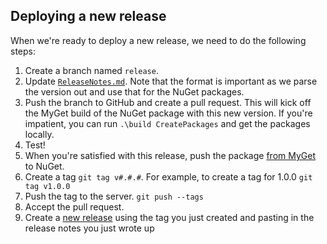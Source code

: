 ## Deploying a new release

When we're ready to deploy a new release, we need to do the following steps:

1. Create a branch named `release`.
2. Update [`ReleaseNotes.md`](ReleaseNotes.md). Note that the format is
   important as we parse the version out and use that for the NuGet packages.
3. Push the branch to GitHub and create a pull request. This will kick off the
   MyGet build of the NuGet package with this new version.
   If you're impatient, you can run `.\build CreatePackages` and get the packages locally.
4. Test!
5. When you're satisfied with this release, push the package
   [from MyGet](https://www.myget.org/feed/Packages/octokit) to NuGet.
6. Create a tag `git tag v#.#.#`. For example, to create a tag for 1.0.0
   `git tag v1.0.0`
7. Push the tag to the server. `git push --tags`
8. Accept the pull request.
9. Create a [new release](https://github.com/octokit/octokit.net/releases/new)
   using the tag you just created and pasting in the release notes you just wrote up
